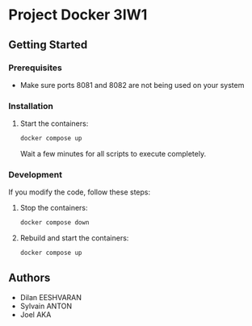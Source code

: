 # Project Docker 3IW1

## Getting Started

### Prerequisites

* Make sure ports 8081 and 8082 are not being used on your system

### Installation

1. Start the containers:

   ```bash
   docker compose up
   ```

   Wait a few minutes for all scripts to execute completely.

### Development

If you modify the code, follow these steps:

1. Stop the containers:

   ```bash
   docker compose down
   ```

2. Rebuild and start the containers:

   ```bash
   docker compose up
   ```

## Authors

* Dilan EESHVARAN
* Sylvain ANTON
* Joel AKA
